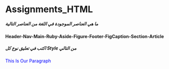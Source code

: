 # Assignments_HTML
##### ما هي العناصر الموجودة في اللغة من العناصر التالية  
#### Header-Nav-Main-Ruby-Aside-Figure-Footer-FigCaption-Section-Article

##### اكتب في تعليق نوع كل Style من التالي
#### <!-- External -->
<link rel="stylesheet" href="css/file.css" />

<!-- Internel -->
<style>
p {
  color: red;
}
</style>

<!-- Inline -->
<p style="color: blue;">This Is Our Paragraph</p>
